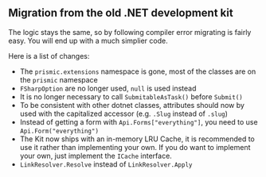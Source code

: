 ## Migration from the old .NET development kit

The logic stays the same, so by following compiler error migrating is fairly easy.
You will end up with a much simplier code.

Here is a list of changes:

* The `prismic.extensions` namespace is gone, most of the classes are on the `prismic` namespace
* `FSharpOption` are no longer used, `null` is used instead
* It is no longer necessary to call `SubmitableAsTask()` before `Submit()`
* To be consistent with other dotnet classes, attributes should now by used with the capitalized accessor (e.g. `.Slug` instead of `.slug`)
* Instead of getting a form with `Api.Forms["everything"]`, you need to use `Api.Form("everything")`
* The Kit now ships with an in-memory LRU Cache, it is recommended to use it rather than implementing your own. If you do want to implement your own, just implement the `ICache` interface.
* `LinkResolver.Resolve` instead of `LinkResolver.Apply`
